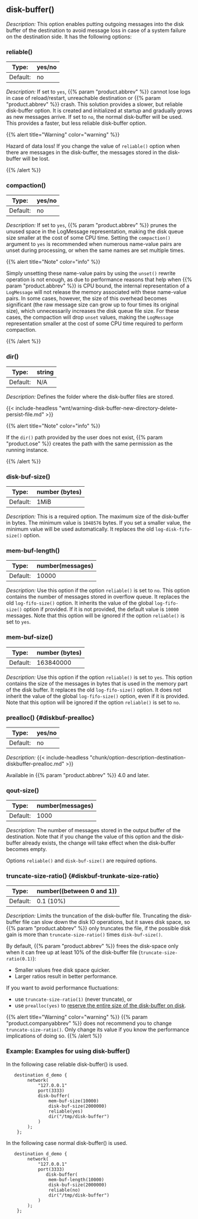 ---
---
<!-- DISCLAIMER: This file is based on the syslog-ng Open Source Edition documentation https://github.com/balabit/syslog-ng-ose-guides/commit/2f4a52ee61d1ea9ad27cb4f3168b95408fddfdf2 and is used under the terms of The syslog-ng Open Source Edition Documentation License. The file has been modified by Axoflow. -->

## disk-buffer()

*Description:* This option enables putting outgoing messages into the disk buffer of the destination to avoid message loss in case of a system failure on the destination side. It has the following options:

### reliable()

| Type:        | yes/no    |
|--------------|-----------|
| Default:     | no        |

*Description:* If set to `yes`, {{% param "product.abbrev" %}} cannot lose logs in case of reload/restart, unreachable destination or {{% param "product.abbrev" %}} crash. This solution provides a slower, but reliable disk-buffer option. It is created and initialized at startup and gradually grows as new messages arrive. If set to `no`, the normal disk-buffer will be used. This provides a faster, but less reliable disk-buffer option.

{{% alert title="Warning" color="warning" %}}

Hazard of data loss! If you change the value of `reliable()` option when there are messages in the disk-buffer, the messages stored in the disk-buffer will be lost.

{{% /alert %}}

### compaction()

| Type:        | yes/no    |
|--------------|-----------|
| Default:     | no        |

*Description:* If set to `yes`, {{% param "product.abbrev" %}} prunes the unused space in the LogMessage representation, making the disk queue size smaller at the cost of some CPU time. Setting the `compaction()` argument to `yes` is recommended when numerous name-value pairs are unset during processing, or when the same names are set multiple times.

{{% alert title="Note" color="info" %}}

Simply unsetting these name-value pairs by using the `unset()` rewrite operation is not enough, as due to performance reasons that help when {{% param "product.abbrev" %}} is CPU bound, the internal representation of a `LogMessage` will not release the memory associated with these name-value pairs. In some cases, however, the size of this overhead becomes significant (the raw message size can grow up to four times its original size), which unnecessarily increases the disk queue file size. For these cases, the compaction will drop `unset` values, making the `LogMessage` representation smaller at the cost of some CPU time required to perform compaction.

{{% /alert %}}

### dir()

| Type:        | string    |
|--------------|-----------|
| Default:     | N/A       |

*Description:* Defines the folder where the disk-buffer files are stored.

{{< include-headless "wnt/warning-disk-buffer-new-directory-delete-persist-file.md" >}}

{{% alert title="Note" color="info" %}}

If the `dir()` path provided by the user does not exist, {{% param "product.ose" %}} creates the path with the same permission as the running instance.

{{% /alert %}}

### disk-buf-size()

| Type:        | number (bytes) |
|--------------|-----------|
| Default:     | 1MiB       |

*Description:* This is a required option. The maximum size of the disk-buffer in bytes. The minimum value is `1048576` bytes. If you set a smaller value, the minimum value will be used automatically. It replaces the old `log-disk-fifo-size()` option.


### mem-buf-length()

| Type:        | number(messages)    |
|--------------|-----------|
| Default:     | 10000   |

*Description:* Use this option if the option `reliable()` is set to `no`. This option contains the number of messages stored in overflow queue. It replaces the old `log-fifo-size()` option. It inherits the value of the global `log-fifo-size()` option if provided. If it is not provided, the default value is `10000` messages. Note that this option will be ignored if the option `reliable()` is set to `yes`.


### mem-buf-size()

| Type:        | number (bytes) |
|--------------|-----------|
| Default:     | 163840000       |

*Description:* Use this option if the option `reliable()` is set to `yes`. This option contains the size of the messages in bytes that is used in the memory part of the disk buffer. It replaces the old `log-fifo-size()` option. It does not inherit the value of the global `log-fifo-size()` option, even if it is provided. Note that this option will be ignored if the option `reliable()` is set to `no`.

### prealloc() {#diskbuf-prealloc}

| Type:        | yes/no    |
|--------------|-----------|
| Default:     | no        |

*Description:* {{< include-headless "chunk/option-description-destination-diskbuffer-prealloc.md" >}}

Available in {{% param "product.abbrev" %}} 4.0 and later.

### qout-size()

| Type:        | number(messages)    |
|--------------|-----------|
| Default:     | 1000   |

*Description:* The number of messages stored in the output buffer of the destination. Note that if you change the value of this option and the disk-buffer already exists, the change will take effect when the disk-buffer becomes empty.

Options `reliable()` and `disk-buf-size()` are required options.

### truncate-size-ratio() {#diskbuf-trunkate-size-ratio}

| Type:        | number((between 0 and 1))    |
|--------------|-----------|
| Default:     | 0.1 (10%)   |

*Description:* Limits the truncation of the disk-buffer file. Truncating the disk-buffer file can slow down the disk IO operations, but it saves disk space, so {{% param "product.abbrev" %}} only truncates the file, if the possible disk gain is more than `truncate-size-ratio()` times `disk-buf-size()`.

By default, {{% param "product.abbrev" %}} frees the disk-space only when it can free up at least 10% of the disk-buffer file (`truncate-size-ratio(0.1)`):

- Smaller values free disk space quicker.
- Larger ratios result in better performance.

If you want to avoid performance fluctuations:

- use `truncate-size-ratio(1)` (never truncate), or
- use `prealloc(yes)` to [reserve the entire size of the disk-buffer on disk](#diskbuf-prealloc).

{{% alert title="Warning" color="warning" %}}
{{% param "product.companyabbrev" %}} does not recommend you to change `truncate-size-ratio()`. Only change its value if you know the performance implications of doing so.
{{% /alert %}}

### Example: Examples for using disk-buffer()

In the following case reliable disk-buffer() is used.

```shell
   destination d_demo {
        network(
            "127.0.0.1"
            port(3333)
            disk-buffer(
                mem-buf-size(10000)
                disk-buf-size(2000000)
                reliable(yes)
                dir("/tmp/disk-buffer")
            )
        );
    };
```

In the following case normal disk-buffer() is used.

```shell
   destination d_demo {
        network(
            "127.0.0.1"
            port(3333)
               disk-buffer(
                mem-buf-length(10000)
                disk-buf-size(2000000)
                reliable(no)
                dir("/tmp/disk-buffer")
            )
        );
    };
```
